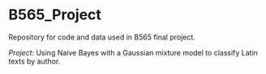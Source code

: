 # B565_Project

Repository for code and data used in B565 final project.

*Project:* Using Naive Bayes with a Gaussian mixture model to classify Latin texts by author.
